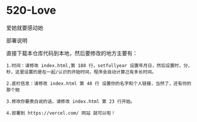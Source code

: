 # 520-Love
爱她就要感动她

部署说明

直接下载本仓库代码到本地，然后要修改的地方主要有：

    1.时间：请修改 index.html,第 188 行，setfullyear 设置年月日，然后设置时，分，秒，这里设置的是在一起/认识的开始时间，程序会自动计算己有多长时间。

    2.底栏信息：请修改 index.html 第 48 行 设置你的名字和个人链接，当然了，还有你的那个她

    3.修改你要表白说的话，请修改 index.html 第 23 行开始。

    4.部署到 https://vercel.com/ 网站 就可以啦！
